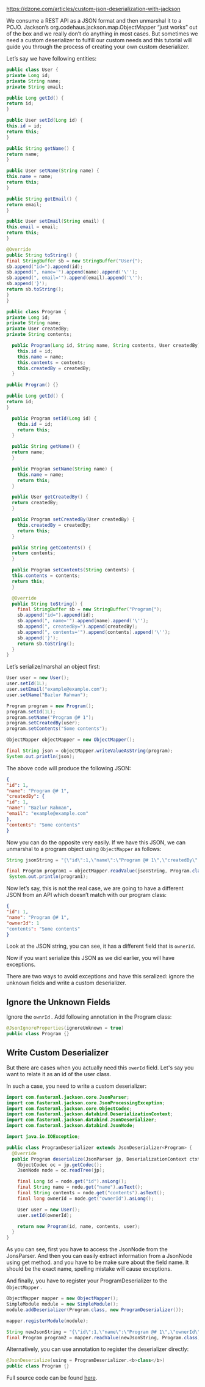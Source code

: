 https://dzone.com/articles/custom-json-deserialization-with-jackson

We consume a REST API as a JSON format and then unmarshal it to a POJO. Jackson’s org.codehaus.jackson.map.ObjectMapper “just works” out of the box and we really don’t do anything in most cases. But sometimes we need a custom deserializer to fulfill our custom needs and this tutorial will guide you through the process of creating your own custom deserializer.

Let’s say we have following entities:
```java
public class User {
private Long id;
private String name;
private String email;

public Long getId() {
return id;
}

public User setId(Long id) {
this.id = id;
return this;
}

public String getName() {
return name;
}

public User setName(String name) {
this.name = name;
return this;
}

public String getEmail() {
return email;
}

public User setEmail(String email) {
this.email = email;
return this;
}

@Override
public String toString() {
final StringBuffer sb = new StringBuffer("User{");
sb.append("id=").append(id);
sb.append(", name='").append(name).append('\'');
sb.append(", email='").append(email).append('\'');
sb.append('}');
return sb.toString();
}
}
```
```java
public class Program {
private Long id;
private String name;
private User createdBy;
private String contents;

  public Program(Long id, String name, String contents, User createdBy) {
    this.id = id;
    this.name = name;
    this.contents = contents;
    this.createdBy = createdBy;
  }

public Program() {}

public Long getId() {
return id;
}

  public Program setId(Long id) {
    this.id = id;
    return this;
  }

  public String getName() {
  return name;
  }

  public Program setName(String name) {
    this.name = name;
    return this;
  }

  public User getCreatedBy() {
  return createdBy;
  }

  public Program setCreatedBy(User createdBy) {
    this.createdBy = createdBy;
    return this;
  }

  public String getContents() {
  return contents;
  }

  public Program setContents(String contents) {
  this.contents = contents;
  return this;
  }

  @Override
  public String toString() {
    final StringBuffer sb = new StringBuffer("Program{");
    sb.append("id=").append(id);
    sb.append(", name='").append(name).append('\'');
    sb.append(", createdBy=").append(createdBy);
    sb.append(", contents='").append(contents).append('\'');
    sb.append('}');
    return sb.toString();
  }
}
```
Let’s serialize/marshal an object first:
```java
User user = new User();
user.setId(1L);
user.setEmail("example@example.com");
user.setName("Bazlur Rahman");

Program program = new Program();
program.setId(1L);
program.setName("Program @# 1");
program.setCreatedBy(user);
program.setContents("Some contents");

ObjectMapper objectMapper = new ObjectMapper();

final String json = objectMapper.writeValueAsString(program);
System.out.println(json);
```
The above code will produce the following JSON:
```json
{
"id": 1,
"name": "Program @# 1",
"createdBy": {
"id": 1,
"name": "Bazlur Rahman",
"email": "example@example.com"
},
"contents": "Some contents"
}
```
Now you can do the opposite very easily. If we have this JSON, we can unmarshal to a program object using `ObjectMapper`  as follows:
```java
String jsonString = "{\"id\":1,\"name\":\"Program @# 1\",\"createdBy\":{\"id\":1,\"name\":\"Bazlur Rahman\",\"email\":\"example@example.com\"},\"contents\":\"Some contents\"}";

final Program program1 = objectMapper.readValue(jsonString, Program.class);
 System.out.println(program1);
```
Now let’s say, this is not the real case, we are going to have a different JSON from an API which doesn’t match with our program class:
```json
{
"id": 1,
"name": "Program @# 1",
"ownerId": 1
"contents": "Some contents"
}
```
Look at the JSON string, you can see, it has a different field that is `ownerId`.

Now if you want serialize this JSON as we did earlier, you will have exceptions.

There are two ways to avoid exceptions and have this seralized: ignore the unknown fields and write a custom deserializer.

## **Ignore the Unknown Fields**

Ignore the `ownrId` _._ Add following annotation in the Program class:
```java
@JsonIgnoreProperties(ignoreUnknown = true)
public class Program {}
```
## **Write Custom Deserializer**

But there are cases when you actually need this `owerId` field. Let's say you want to relate it as an id of the user class.

In such a case, you need to write a custom deserializer:
```java
import com.fasterxml.jackson.core.JsonParser;
import com.fasterxml.jackson.core.JsonProcessingException;
import com.fasterxml.jackson.core.ObjectCodec;
import com.fasterxml.jackson.databind.DeserializationContext;
import com.fasterxml.jackson.databind.JsonDeserializer;
import com.fasterxml.jackson.databind.JsonNode;

import java.io.IOException;

public class ProgramDeserializer extends JsonDeserializer<Program> {
  @Override
  public Program deserialize(JsonParser jp, DeserializationContext ctxt) throws IOException, JsonProcessingException {
    ObjectCodec oc = jp.getCodec();
    JsonNode node = oc.readTree(jp);

    final Long id = node.get("id").asLong();
    final String name = node.get("name").asText();
    final String contents = node.get("contents").asText();
    final long ownerId = node.get("ownerId").asLong();

    User user = new User();
    user.setId(ownerId);

    return new Program(id, name, contents, user);
  }
}
```
As you can see, first you have to access the JsonNode from the JonsParser. And then you can easily extract information from a JsonNode using get method. and you have to be make sure about the field name. It should be the exact name, spelling mistake will cause exceptions.

And finally, you have to register your ProgramDeserializer to the `ObjectMapper` _._
```java
ObjectMapper mapper = new ObjectMapper();
SimpleModule module = new SimpleModule();
module.addDeserializer(Program.class, new ProgramDeserializer());

mapper.registerModule(module);

String newJsonString = "{\"id\":1,\"name\":\"Program @# 1\",\"ownerId\":1,\"contents\":\"Some contents\"}";
final Program program2 = mapper.readValue(newJsonString, Program.class);
```
Alternatively, you can use annotation to register the deserializer directly:
```java
@JsonDeserialize(using = ProgramDeserializer.<b>class</b>)
public class Program {}
```
Full source code can be found [here](https://github.com/rokon12/json-deserializer).